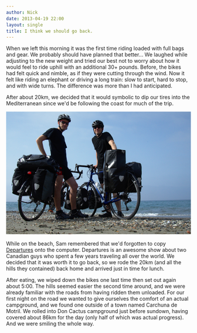 ```yaml
---
author: Nick
date: 2013-04-19 22:00
layout: single
title: I think we should go back.
---
```

When we left this morning it was the first time riding loaded with full bags and
gear. We probably should have planned that better... We laughed while adjusting
to the new weight and tried our best not to worry about how it would feel to
ride uphill with an additional 30+ pounds. Before, the bikes had felt quick and
nimble, as if they were cutting through the wind. Now it felt like riding an
elephant or driving a long train: slow to start, hard to stop, and with wide
turns. The difference was more than I had anticipated.

After about 20km, we decided that it would symbolic to dip our tires into the
Mediterranean since we'd be following the coast for much of the trip.

![Bikes on the beach](/img/2013/04/19/departure.jpg)

While on the beach, Sam remembered that we'd forgotten to copy [Departures][1]
onto the computer. Departures is an awesome show about two Canadian guys who
spent a few years traveling all over the world. We decided that it was worth it
to go back, so we rode the 20km (and all the hills they contained) back home and
arrived just in time for lunch.

After eating, we wiped down the bikes one last time then set out again about
5:00. The hills seemed easier the second time around, and we were already
familiar with the roads from having ridden them unloaded. For our first night on
the road we wanted to give ourselves the comfort of an actual campground, and we
found one outside of a town named Carchuna de Motril. We rolled into Don Cactus
campground just before sundown, having covered about 86km for the day (only half
of which was actual progress). And we were smiling the whole way.

[1]: http://departuresentertainment.com
